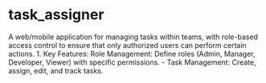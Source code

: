 # task_assigner
A web/mobile application for managing tasks within teams, with role-based access control to ensure that only authorized users can perform certain actions.  1. Key Features:    Role Management: Define roles (Admin, Manager, Developer, Viewer) with specific permissions.    - Task Management: Create, assign, edit, and track tasks.
